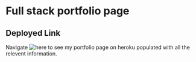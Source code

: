 # Full stack portfolio page

## Deployed Link
Navigate ![here](https://fast-escarpment-26840.herokuapp.com) to see my portfolio page on heroku populated with all the relevent information.